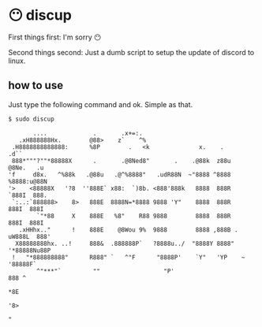 # 😶 discup

First things first: I'm sorry 😶

Second things second: Just a dumb script to setup the update of discord to linux.

## how to use

Just type the following command and ok. Simple as that.

```sh
$ sudo discup
```

```
       ....             .       .x+=:.                                          
   .xH888888Hx.        @88>    z`    ^%                                         
 .H8888888888888:      %8P        .   <k              x.    .      .d``         
 888*"""?""*88888X      .       .@8Ned8"       .    .@88k  z88u    @8Ne.   .u   
'f     d8x.   ^%88k   .@88u   .@^%8888"   .udR88N  ~"8888 ^8888    %8888:u@88N  
'>    <88888X   '?8  ''888E` x88:  `)8b. <888'888k   8888  888R     `888I  888. 
 `:..:`888888>    8>   888E  8888N=*8888 9888 'Y"    8888  888R      888I  888I 
        `"*88     X    888E   %8"    R88 9888        8888  888R      888I  888I 
   .xHHhx.."      !    888E    @8Wou 9%  9888        8888 ,888B .  uW888L  888' 
  X88888888hx. ..!     888&  .888888P`   ?8888u../  "8888Y 8888"  '*88888Nu88P  
 !   "*888888888"      R888" `   ^"F      "8888P'    `Y"   'YP    ~ '88888F`    
        ^"***"`         ""                  "P'                      888 ^      
                                                                     *8E        
                                                                     '8>        
                                                                      "         
```
